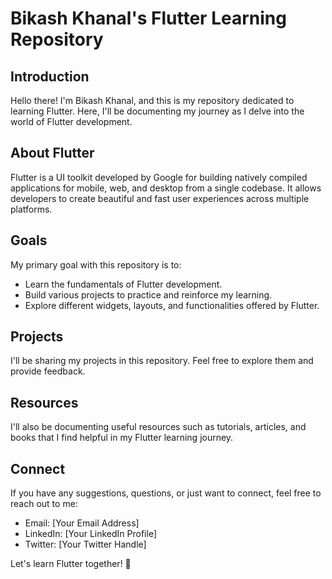 # Bikash Khanal's Flutter Learning Repository

## Introduction
Hello there! I'm Bikash Khanal, and this is my repository dedicated to learning Flutter. Here, I'll be documenting my journey as I delve into the world of Flutter development.

## About Flutter
Flutter is a UI toolkit developed by Google for building natively compiled applications for mobile, web, and desktop from a single codebase. It allows developers to create beautiful and fast user experiences across multiple platforms.

## Goals
My primary goal with this repository is to:

- Learn the fundamentals of Flutter development.
- Build various projects to practice and reinforce my learning.
- Explore different widgets, layouts, and functionalities offered by Flutter.

## Projects
I'll be sharing my projects in this repository. Feel free to explore them and provide feedback.

## Resources
I'll also be documenting useful resources such as tutorials, articles, and books that I find helpful in my Flutter learning journey.

## Connect
If you have any suggestions, questions, or just want to connect, feel free to reach out to me:

- Email: [Your Email Address]
- LinkedIn: [Your LinkedIn Profile]
- Twitter: [Your Twitter Handle]

Let's learn Flutter together! 🚀
